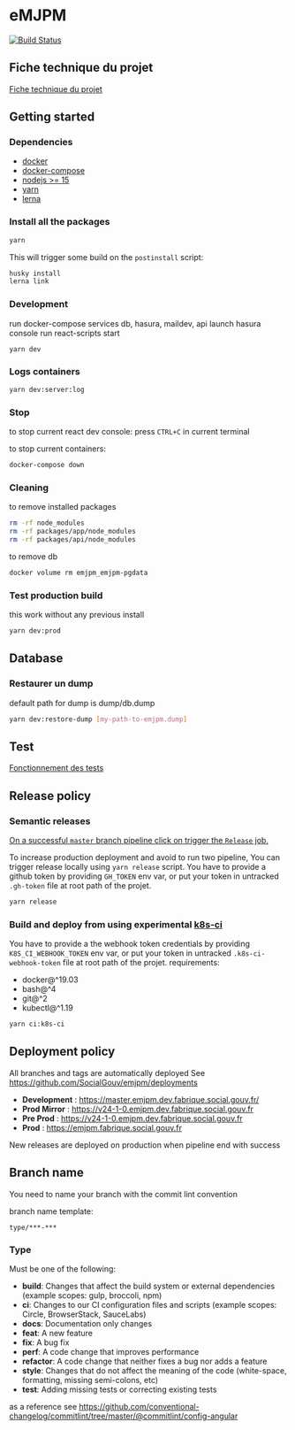 # eMJPM

[![Build Status](https://travis-ci.com/SocialGouv/emjpm.svg?branch=master)](https://travis-ci.com/SocialGouv/emjpm?branch=master)


## Fiche technique du projet

[Fiche technique du projet](./tech.md)

## Getting started


### Dependencies
- [docker](https://docs.docker.com/get-docker/)
- [docker-compose](https://docs.docker.com/compose/install/)
- [nodejs >= 15](https://nodejs.org/en/download/)
- [yarn](https://classic.yarnpkg.com/en/docs/install#debian-stable)
- [lerna](https://github.com/lerna/lerna)

### Install all the packages
```sh
yarn
```
This will trigger some build on the `postinstall` script:
```sh
husky install
lerna link
```

### Development

run docker-compose services db, hasura, maildev, api
launch hasura console
run react-scripts start
```
yarn dev
```

### Logs containers

```sh
yarn dev:server:log
```

### Stop
to stop current react dev console:
press `CTRL+C` in current terminal

to stop current containers:
```sh
docker-compose down
```

### Cleaning
to remove installed packages
```sh
rm -rf node_modules
rm -rf packages/app/node_modules
rm -rf packages/api/node_modules
```

to remove db
```sh
docker volume rm emjpm_emjpm-pgdata
```

### Test production build
this work without any previous install
```sh
yarn dev:prod
```

## Database

### Restaurer un dump

default path for dump is dump/db.dump
```bash
yarn dev:restore-dump [my-path-to-emjpm.dump]
```

## Test

[Fonctionnement des tests](./test/md)

## Release policy

### Semantic releases

[On a successful `master` branch pipeline click on trigger the `Release` job.](https://gitlab.factory.social.gouv.fr/SocialGouv/emjpm/pipelines)

To increase production deployment and avoid to run two pipeline,
You can trigger release locally using `yarn release` script.
You have to provide a github token by providing `GH_TOKEN` env var,
or put your token in untracked `.gh-token` file at root path of the projet.
```sh
yarn release
```

### Build and deploy from using experimental [k8s-ci](https://github.com/SocialGouv/k8s-ci)
You have to provide a the webhook token credentials by providing `K8S_CI_WEBHOOK_TOKEN` env var,
or put your token in untracked `.k8s-ci-webhook-token` file at root path of the projet.
requirements:
- docker@^19.03
- bash@^4
- git@^2
- kubectl@^1.19
```sh
yarn ci:k8s-ci
```

## Deployment policy

All branches and tags are automatically deployed
See https://github.com/SocialGouv/emjpm/deployments

- **Development** : https://master.emjpm.dev.fabrique.social.gouv.fr/
- **Prod Mirror** : https://v24-1-0.emjpm.dev.fabrique.social.gouv.fr
- **Pre Prod** : https://v24-1-0.emjpm.dev.fabrique.social.gouv.fr
- **Prod** : https://emjpm.fabrique.social.gouv.fr

New releases are deployed on production when pipeline end with success

## Branch name

You need to name your branch with the commit lint convention

branch name template:

```
type/***-***
```

### Type

Must be one of the following:

- **build**: Changes that affect the build system or external dependencies (example scopes: gulp, broccoli, npm)
- **ci**: Changes to our CI configuration files and scripts (example scopes: Circle, BrowserStack, SauceLabs)
- **docs**: Documentation only changes
- **feat**: A new feature
- **fix**: A bug fix
- **perf**: A code change that improves performance
- **refactor**: A code change that neither fixes a bug nor adds a feature
- **style**: Changes that do not affect the meaning of the code (white-space, formatting, missing semi-colons, etc)
- **test**: Adding missing tests or correcting existing tests

as a reference see https://github.com/conventional-changelog/commitlint/tree/master/@commitlint/config-angular
